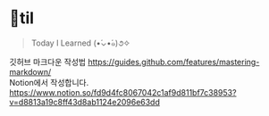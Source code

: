# 📌til
> Today I Learned (•́⌄•́๑)૭✧

깃허브 마크다운 작성법 https://guides.github.com/features/mastering-markdown/ <br>
Notion에서 작성합니다. https://www.notion.so/fd9d4fc8067042c1af9d811bf7c38953?v=d8813a19c8ff43d8ab1124e2096e63dd
